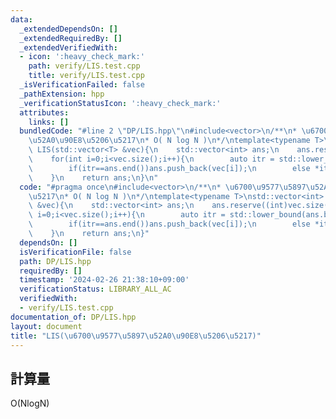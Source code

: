 ```yaml
---
data:
  _extendedDependsOn: []
  _extendedRequiredBy: []
  _extendedVerifiedWith:
  - icon: ':heavy_check_mark:'
    path: verify/LIS.test.cpp
    title: verify/LIS.test.cpp
  _isVerificationFailed: false
  _pathExtension: hpp
  _verificationStatusIcon: ':heavy_check_mark:'
  attributes:
    links: []
  bundledCode: "#line 2 \"DP/LIS.hpp\"\n#include<vector>\n/**\n* \u6700\u9577\u5897\
    \u52A0\u90E8\u5206\u5217\n* O( N log N )\n*/\ntemplate<typename T>\nstd::vector<int>\
    \ LIS(std::vector<T> &vec){\n    std::vector<int> ans;\n    ans.reserve((int)vec.size());\n\
    \    for(int i=0;i<vec.size();i++){\n        auto itr = std::lower_bound(ans.begin(),ans.end(),vec[i]);\n\
    \        if(itr==ans.end())ans.push_back(vec[i]);\n        else *itr=vec[i];\n\
    \    }\n    return ans;\n}\n"
  code: "#pragma once\n#include<vector>\n/**\n* \u6700\u9577\u5897\u52A0\u90E8\u5206\
    \u5217\n* O( N log N )\n*/\ntemplate<typename T>\nstd::vector<int> LIS(std::vector<T>\
    \ &vec){\n    std::vector<int> ans;\n    ans.reserve((int)vec.size());\n    for(int\
    \ i=0;i<vec.size();i++){\n        auto itr = std::lower_bound(ans.begin(),ans.end(),vec[i]);\n\
    \        if(itr==ans.end())ans.push_back(vec[i]);\n        else *itr=vec[i];\n\
    \    }\n    return ans;\n}"
  dependsOn: []
  isVerificationFile: false
  path: DP/LIS.hpp
  requiredBy: []
  timestamp: '2024-02-26 21:38:10+09:00'
  verificationStatus: LIBRARY_ALL_AC
  verifiedWith:
  - verify/LIS.test.cpp
documentation_of: DP/LIS.hpp
layout: document
title: "LIS(\u6700\u9577\u5897\u52A0\u90E8\u5206\u5217)"
---
```

## 計算量
O(NlogN)